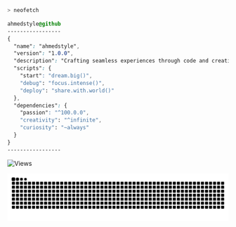 ```zsh
> neofetch
```
```css
ahmedstyle@github
-----------------
{
  "name": "ahmedstyle",
  "version": "1.0.0",
  "description": "Crafting seamless experiences through code and creativity",
  "scripts": {
    "start": "dream.big()",
    "debug": "focus.intense()",
    "deploy": "share.with.world()"
  },
  "dependencies": {
    "passion": "^100.0.0",
    "creativity": "^infinite",
    "curiosity": "~always"
  }
}
-----------------
```

![Views](https://hits.sh/github.com/ahmedstyle/ahmedstyle.svg?style=for-the-badge&label=Profile%20Views&color=white&labelColor=black&logo=github)

<picture>
  <source media="(prefers-color-scheme: dark)" srcset="https://raw.githubusercontent.com/ahmedstyle/ahmedstyle/output/github-contribution-grid-snake-dark.svg">
  <source media="(prefers-color-scheme: light)" srcset="https://raw.githubusercontent.com/ahmedstyle/ahmedstyle/output/github-contribution-grid-snake.svg">
  <img alt="github contribution grid snake animation" src="https://raw.githubusercontent.com/ahmedstyle/ahmedstyle/output/github-contribution-grid-snake.svg">
</picture>
